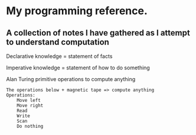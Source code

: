 # My programming reference.

## A collection of notes I have gathered as I attempt to understand computation

Declarative knowledge = statement of facts
                    
Imperative knowledge = statement of how to do something


Alan Turing primitive operations to compute anything

    The operations below + magnetic tape => compute anything
    Operations:
        Move left
        Move right
        Read
        Write
        Scan 
        Do nothing